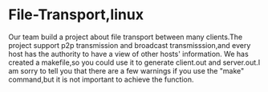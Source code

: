 # File-Transport,linux
Our team build a project about file transport between many clients.The project support p2p transmission and broadcast transmisssion,and every host has the authority to have a view of other hosts' information.
We has created a makefile,so you could use it to generate client.out and server.out.I am sorry to tell you that there are a few warnings if you use the "make" command,but it is not important to achieve the function.
